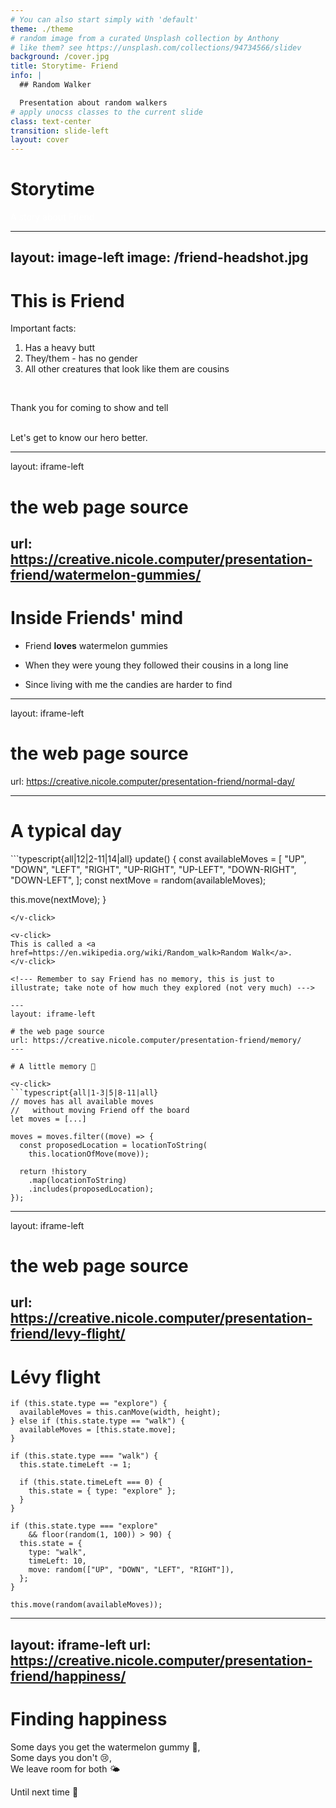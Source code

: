 ```yaml
---
# You can also start simply with 'default'
theme: ./theme
# random image from a curated Unsplash collection by Anthony
# like them? see https://unsplash.com/collections/94734566/slidev
background: /cover.jpg
title: Storytime- Friend
info: |
  ## Random Walker

  Presentation about random walkers
# apply unocss classes to the current slide
class: text-center
transition: slide-left
layout: cover
---
```


# Storytime

<p style="color: white;">A story about Friend</p>

---
layout: image-left
image: /friend-headshot.jpg
---

# This is Friend

Important facts:

<ol>
  <li><v-click>Has a heavy butt</v-click></li>
  <li><v-click>They/them - has no gender</v-click></li>
  <li><v-click>All other creatures that look like them are cousins</v-click></li>
</ol>

<br/>

<v-click>
<p><span v-mark.crossed.red="5">Thank you for coming to show and tell</span></p>
</v-click>


<br/>
<v-click>Let's get to know our hero better.</v-click>


---
layout: iframe-left

# the web page source
url: https://creative.nicole.computer/presentation-friend/watermelon-gummies/
---

# Inside Friends' mind

<ul>
  <li><v-click><p>Friend <b>loves</b> watermelon gummies</p></v-click></li>
  <li><v-click><p>When they were young they followed their cousins in a long line</p></v-click></li>
  <li><v-click><p>Since living with me the candies are harder to find</p></v-click></li>
</ul>

<!--- But how to get them? --->

---
layout: iframe-left

# the web page source
url: https://creative.nicole.computer/presentation-friend/normal-day/

---

# A typical day

<v-click>
```typescript{all|12|2-11|14|all}
update() {
  const availableMoves = [
    "UP",
    "DOWN",
    "LEFT",
    "RIGHT",
    "UP-RIGHT",
    "UP-LEFT",
    "DOWN-RIGHT",
    "DOWN-LEFT",
  ];
  const nextMove = random(availableMoves);

  this.move(nextMove);
}
```
</v-click>

<v-click>
This is called a <a href=https://en.wikipedia.org/wiki/Random_walk>Random Walk</a>.
</v-click>

<!--- Remember to say Friend has no memory, this is just to illustrate; take note of how much they explored (not very much) --->

---
layout: iframe-left

# the web page source
url: https://creative.nicole.computer/presentation-friend/memory/
---

# A little memory 🥦

<v-click>
```typescript{all|1-3|5|8-11|all}
// moves has all available moves
//   without moving Friend off the board
let moves = [...]

moves = moves.filter((move) => {
  const proposedLocation = locationToString(
    this.locationOfMove(move));

  return !history
    .map(locationToString)
    .includes(proposedLocation);
});
```
</v-click>


---
layout: iframe-left

# the web page source
url: https://creative.nicole.computer/presentation-friend/levy-flight/
---

# Lévy flight

```typescript{all|1-6|24|7-14|15-23|all}
if (this.state.type == "explore") {
  availableMoves = this.canMove(width, height);
} else if (this.state.type == "walk") {
  availableMoves = [this.state.move];
}

if (this.state.type === "walk") {
  this.state.timeLeft -= 1;

  if (this.state.timeLeft === 0) {
    this.state = { type: "explore" };
  }
}

if (this.state.type === "explore"
    && floor(random(1, 100)) > 90) {
  this.state = {
    type: "walk",
    timeLeft: 10,
    move: random(["UP", "DOWN", "LEFT", "RIGHT"]),
  };
}

this.move(random(availableMoves));
```


---
layout: iframe-left
url: https://creative.nicole.computer/presentation-friend/happiness/
---

# Finding happiness
<p></p>

<p>Some days you get the watermelon gummy 🍉,<br/>
Some days you don't 😢,<br/>
We leave room for both 🌤️</p>

<p>Until next time 💜</p>
